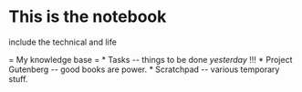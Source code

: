 # This is the notebook
include the technical and life

= My knowledge base =
    * Tasks -- things to be done _yesterday_ !!!
    * Project Gutenberg -- good books are power.
    * Scratchpad -- various temporary stuff.
